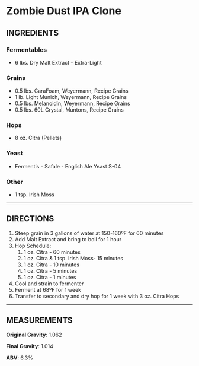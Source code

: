 # Zombie Dust IPA Clone

## INGREDIENTS

### Fermentables

-   6 lbs. Dry Malt Extract - Extra-Light

### Grains

-   0.5 lbs. CaraFoam, Weyermann, Recipe Grains
-   1 lb. Light Munich, Weyermann, Recipe Grains
-   0.5 lbs. Melanoidin, Weyermann, Recipe Grains
-   0.5 lbs. 60L Crystal, Muntons, Recipe Grains

### Hops

-   8 oz. Citra (Pellets)

### Yeast

-   Fermentis - Safale - English Ale Yeast S-04

### Other

-   1 tsp. Irish Moss

---

## DIRECTIONS

1. Steep grain in 3 gallons of water at 150-160ºF for 60 minutes
2. Add Malt Extract and bring to boil for 1 hour
3. Hop Schedule:
    1. 1 oz. Citra - 60 minutes
    2. 1 oz. Citra & 1 tsp. Irish Moss- 15 minutes
    3. 1 oz. Citra - 10 minutes
    4. 1 oz. Citra - 5 minutes
    5. 1 oz. Citra - 1 minutes
4. Cool and strain to fermenter
5. Ferment at 68ºF for 1 week
6. Transfer to secondary and dry hop for 1 week with 3 oz. Citra Hops

---

## MEASUREMENTS

**Original Gravity**: 1.062

**Final Gravity**: 1.014

**ABV**: 6.3%
